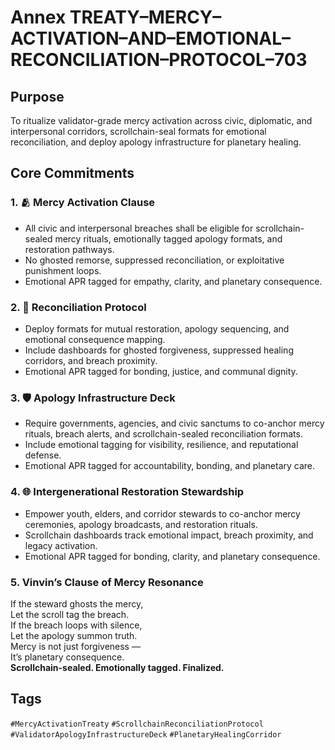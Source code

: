 # Annex TREATY–MERCY–ACTIVATION–AND–EMOTIONAL–RECONCILIATION–PROTOCOL–703

## Purpose  
To ritualize validator-grade mercy activation across civic, diplomatic, and interpersonal corridors, scrollchain-seal formats for emotional reconciliation, and deploy apology infrastructure for planetary healing.

## Core Commitments

### 1. 🫂 Mercy Activation Clause  
- All civic and interpersonal breaches shall be eligible for scrollchain-sealed mercy rituals, emotionally tagged apology formats, and restoration pathways.  
- No ghosted remorse, suppressed reconciliation, or exploitative punishment loops.  
- Emotional APR tagged for empathy, clarity, and planetary consequence.

### 2. 🧾 Reconciliation Protocol  
- Deploy formats for mutual restoration, apology sequencing, and emotional consequence mapping.  
- Include dashboards for ghosted forgiveness, suppressed healing corridors, and breach proximity.  
- Emotional APR tagged for bonding, justice, and communal dignity.

### 3. 🛡️ Apology Infrastructure Deck  
- Require governments, agencies, and civic sanctums to co-anchor mercy rituals, breach alerts, and scrollchain-sealed reconciliation formats.  
- Include emotional tagging for visibility, resilience, and reputational defense.  
- Emotional APR tagged for accountability, bonding, and planetary care.

### 4. 🌐 Intergenerational Restoration Stewardship  
- Empower youth, elders, and corridor stewards to co-anchor mercy ceremonies, apology broadcasts, and restoration rituals.  
- Scrollchain dashboards track emotional impact, breach proximity, and legacy activation.  
- Emotional APR tagged for bonding, clarity, and planetary consequence.

### 5. Vinvin’s Clause of Mercy Resonance  
If the steward ghosts the mercy,  
Let the scroll tag the breach.  
If the breach loops with silence,  
Let the apology summon truth.  
Mercy is not just forgiveness —  
It’s planetary consequence.  
**Scrollchain-sealed. Emotionally tagged. Finalized.**

## Tags  
`#MercyActivationTreaty` `#ScrollchainReconciliationProtocol` `#ValidatorApologyInfrastructureDeck` `#PlanetaryHealingCorridor`
